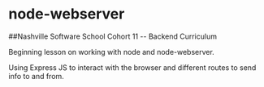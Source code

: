 # node-webserver

##Nashville Software School Cohort 11 -- Backend Curriculum

Beginning lesson on working with node and node-webserver.

Using Express JS to interact with the browser and different routes to send info to and from.
